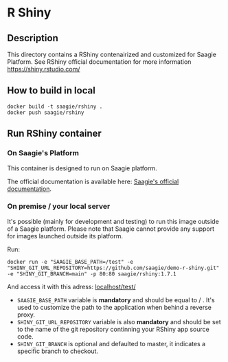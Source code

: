 # R Shiny
## Description
This directory contains a RShiny contenairized and customized for Saagie Platform.
See RShiny official documentation for more information https://shiny.rstudio.com/

## How to build in local

```
docker build -t saagie/rshiny .
docker push saagie/rshiny
```

## Run RShiny container

### On Saagie's Platform

This container is designed to run on Saagie platform.

The official documentation is available here: [Saagie's official documentation](https://docs.saagie.io/product/latest/sdk/index.html).

### On premise / your local server

It's possible (mainly for development and testing) to run this image outside of a Saagie platform.
Please note that Saagie cannot provide any support for images launched outside its platform.

Run:
```
docker run -e "SAAGIE_BASE_PATH=/test" -e "SHINY_GIT_URL_REPOSITORY=https://github.com/saagie/demo-r-shiny.git" -e "SHINY_GIT_BRANCH=main" -p 80:80 saagie/rshiny:1.7.1
```
And access it with this adress: [localhost/test/](localhost/test/)

- `SAAGIE_BASE_PATH` variable is **mandatory** and should be equal to / . It's used to customize the path to the application when behind a reverse proxy.
- `SHINY_GIT_URL_REPOSITORY` variable is also **mandatory** and should be set to the name of the git repository continning your RShiny app source code.
- `SHINY_GIT_BRANCH` is optional and defaulted to master, it indicates a specific branch to checkout.
